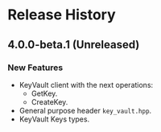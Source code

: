 # Release History

## 4.0.0-beta.1 (Unreleased)

### New Features

- KeyVault client with the next operations:
  - GetKey.
  - CreateKey.
- General purpose header `key_vault.hpp`.
- KeyVault Keys types.

